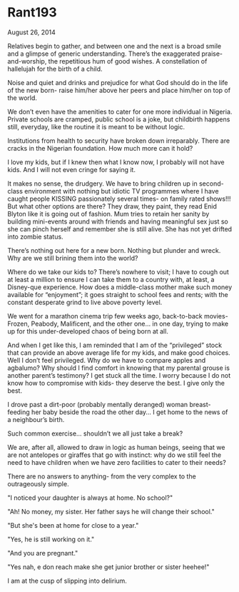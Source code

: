 # Rant193


August 26, 2014

Relatives begin to gather, and between one and the next is a broad smile and a glimpse of generic understanding. There’s the exaggerated praise-and-worship, the repetitious hum of good wishes. A constellation of hallelujah for the birth of a child. 

Noise and quiet and drinks and prejudice for what God should do in the life of the new born- raise him/her above her peers and place him/her on top of the world.

We don’t even have the amenities to cater for one more individual in Nigeria. Private schools are cramped, public school is a joke, but childbirth happens still, everyday, like the routine it is meant to be without logic.

Institutions from health to security have broken down irreparably. There are cracks in the Nigerian foundation. How much more can it hold?

I love my kids, but if I knew then what I know now, I probably will not have kids. And I will not even cringe for saying it.

It makes no sense, the drudgery. We have to bring children up in second-class environment with nothing but idiotic TV programmes where I have caught people KISSING passionately several times- on family rated shows!!! But what other options are there? They draw, they paint, they read Enid Blyton like it is going out of fashion. Mum tries to retain her sanity by building mini-events around with friends and having meaningful sex just so she can pinch herself and remember she is still alive. She has not yet drifted into zombie status. 

There’s nothing out here for a new born. Nothing but plunder and wreck. Why are we still brining them into the world?

Where do we take our kids to? There’s nowhere to visit; I have to cough out at least a million to ensure I can take them to a country with, at least, a Disney-que experience. How does a middle-class mother make such money available for “enjoyment”; it goes straight to school fees and rents; with the constant desperate grind to live above poverty level. 

We went for a marathon cinema trip few weeks ago, back-to-back movies- Frozen, Peabody, Malificent, and the other one… in one day, trying to make up for this under-developed chaos of being born at all.

And when I get like this, I am reminded that I am of the “privileged” stock that can provide an above average life for my kids, and make good choices. Well I don’t feel privileged. Why do we have to compare apples and agbalumo? Why should I find comfort in knowing that my parental grouse is another parent’s testimony? I get stuck all the time. I worry because I do not know how to compromise with kids- they deserve the best. I give only the best. 

I drove past a dirt-poor (probably mentally deranged) woman breast-feeding her baby beside the road the other day… I get home to the news of a neighbour’s birth.

Such common exercise… shouldn’t we all just take a break?

We are, after all, allowed to draw in logic as human beings, seeing that we are not antelopes or giraffes that go with instinct: why do we still feel the need to have children when we have zero facilities to cater to their needs? 

There are no answers to anything- from the very complex to the outrageously simple.

"I noticed your daughter is always at home. No school?"

"Ah! No money, my sister. Her father says he will change their school."

"But she's been at home for close to a year."

"Yes, he is still working on it."

"And you are pregnant."

"Yes nah, e don reach make she get junior brother or sister heehee!"

I am at the cusp of slipping into delirium.